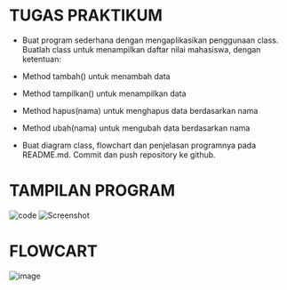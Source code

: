 # TUGAS PRAKTIKUM

- Buat program sederhana dengan mengaplikasikan penggunaan class. Buatlah class untuk menampilkan daftar nilai mahasiswa, dengan ketentuan:
- Method tambah() untuk menambah data
- Method tampilkan() untuk menampilkan data
- Method hapus(nama) untuk menghapus data berdasarkan nama
- Method ubah(nama) untuk mengubah data berdasarkan nama

- Buat diagram class, flowchart dan penjelasan programnya pada README.md. Commit dan push repository ke github.


# TAMPILAN PROGRAM
![code](https://user-images.githubusercontent.com/115771479/206437662-21ea9f6d-0d9d-4553-ab60-15496cc790f5.png)
![Screenshot](https://user-images.githubusercontent.com/115771479/206437691-fd8935c6-b082-44fd-9554-e298d2697a16.png)


# FLOWCART
![image](https://user-images.githubusercontent.com/115771479/206468668-0387049a-8e9e-418d-a0d9-afd7df3e62ca.png)

